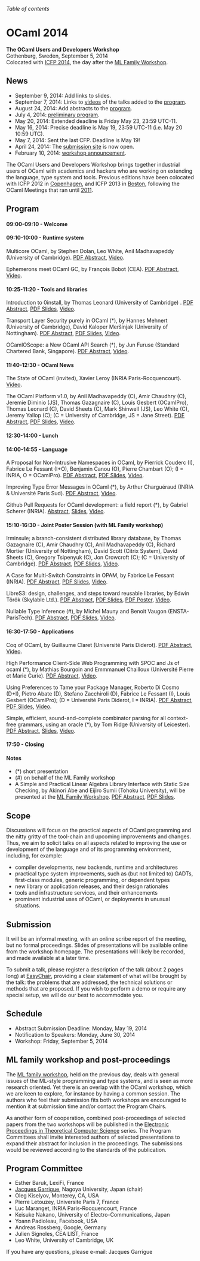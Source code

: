 <!-- ((! set title 2014 !)) -->

*Table of contents*

OCaml 2014
==========

**The OCaml Users and Developers Workshop**  
Gothenburg, Sweden, September 5, 2014  
Colocated with [ICFP 2014](http://icfpconference.org/icfp2014/),
the day after the [ML Family Workshop](http://okmij.org/ftp/ML/ML14.html).

News
----

-   September 9, 2014: Add links to slides.
-   September 7, 2014: Links to
    [videos](https://www.youtube.com/channel/UCP9g4dLR7xt6KzCYntNqYcw/videos)
    of the talks added to the [program](#Program).
-   August 24, 2014: Add abstracts to the [program](#Program).
-   July 4, 2014: [preliminary program](program.html).
-   May 20, 2014: Extended deadline is Friday May 23, 23:59 UTC-11.
-   May 16, 2014: Precise deadline is May 19, 23:59 UTC-11 (i.e. May 20 10:59 UTC).
-   May 7, 2014: Sent the last CFP. Deadline is May 19!
-   April 24, 2014: The [submission
    site](https://www.easychair.org/conferences/?conf=ocaml2014) is
    now open.
-   February 10, 2014: [workshop announcement](cfp.html). 

The OCaml Users and Developers Workshop brings together industrial users of
OCaml with academics and hackers who are working on extending the language,
type system and tools.
Previous editions have been colocated with ICFP 2012 in
[Copenhagen](http://oud.ocaml.org/2012/), and ICFP 2013 in
[Boston](../2013), following the OCaml Meetings that ran until [2011](../2011).

Program
-------

#### 09:00-09:10 - Welcome

#### 09:10-10:00 - Runtime system
Multicore OCaml, by Stephen Dolan, Leo White, Anil Madhavapeddy
(University of Cambridge).
[PDF Abstract](ocaml2014_1.pdf),
[Video](https://www.youtube.com/watch?v=FzmQTC_X5R4&list=UUP9g4dLR7xt6KzCYntNqYcw).

Ephemerons meet OCaml GC, by François Bobot (CEA).
[PDF Abstract](ocaml2014_2.pdf),
[Video](https://www.youtube.com/watch?v=2fzjoxLMOXA&list=UUP9g4dLR7xt6KzCYntNqYcw).

<!-- #### 10:00-10:25 - Coffee break -->

#### 10:25-11:20 - Tools and libraries
Introduction to 0install, by Thomas Leonard (University of Cambridge) .
[PDF Abstract](ocaml2014_3.pdf),
[PDF Slides](0install-slides.pdf),
[Video](https://www.youtube.com/watch?v=dYRT6z0NGII&list=UUP9g4dLR7xt6KzCYntNqYcw).

Transport Layer Security purely in OCaml (*),
by Hannes Mehnert (University of Cambridge),
David Kaloper Meršinjak (University of Nottingham).
[PDF Abstract](ocaml2014_4.pdf),
[PDF Slides](ocaml-tls-slides.pdf),
[Video](https://www.youtube.com/watch?v=hJk2lQXbkNk&list=UUP9g4dLR7xt6KzCYntNqYcw).

OCamlOScope: a New OCaml API Search (*), by Jun Furuse (Standard
Chartered Bank, Singapore).
[PDF Abstract](ocaml2014_5.pdf),
[Video](https://www.youtube.com/watch?v=zRwXIGs42iY&list=UUP9g4dLR7xt6KzCYntNqYcw).

<!-- #### 11:20-11:40 - Break -->

#### 11:40-12:30 - OCaml News

The State of OCaml (invited), Xavier Leroy
(INRIA Paris-Rocquencourt).
[Video](https://www.youtube.com/watch?v=DMzZy1bqj6Q&list=UUP9g4dLR7xt6KzCYntNqYcw).

The OCaml Platform v1.0, by Anil Madhavapeddy (C), Amir Chaudhry (C),
Jeremie Diminio (JS), Thomas Gazagnaire (C), Louis Gesbert (OCamlPro),
Thomas Leonard (C),  David Sheets (C), Mark Shinwell (JS), Leo White
(C), Jeremy Yallop (C); (C = University of Cambridge, JS = Jane Street).
[PDF Abstract](ocaml2014_7.pdf),
[PDF Slides](ocl-platform-2014-slides.pdf),
[Video](https://www.youtube.com/watch?v=jxhtpQ5nJHg&list=UUP9g4dLR7xt6KzCYntNqYcw).

#### 12:30-14:00 - Lunch

#### 14:00-14:55 - Language

A Proposal for Non-Intrusive Namespaces in OCaml, 
by Pierrick Couderc (I), Fabrice Le Fessant (I+O), Benjamin Canou
(O), Pierre Chambart (O); (I = INRIA, O = OCamlPro).
[PDF Abstract](ocaml2014_8.pdf),
[PDF Slides](ocaml2014-talk-namespaces.pdf),
[Video](https://www.youtube.com/watch?v=ltkBqVMVQeo&list=UUP9g4dLR7xt6KzCYntNqYcw).

Improving Type Error Messages in OCaml (*), by Arthur Charguéraud (INRIA &
Université Paris Sud).
[PDF Abstract](ocaml2014_9.pdf),
[Video](https://www.youtube.com/watch?v=V_ipQZeBueg&list=UUP9g4dLR7xt6KzCYntNqYcw).

Github Pull Requests for OCaml development: a field report (*),
by Gabriel Scherer (INRIA).
[Abstract](ocaml2014_10.html),
[Slides](scherer/slides-scherer-ocaml-2014.html),
[Video](https://www.youtube.com/watch?v=PGgAsnxlt4U&list=UUP9g4dLR7xt6KzCYntNqYcw).

<!-- #### 14:55-15:10 - Break -->

#### 15:10-16:30 - Joint Poster Session (with ML Family workshop)

Irminsule; a branch-consistent distributed library database,
by Thomas Gazagnaire (C), Amir Chaudhry (C), Anil Madhavapeddy (C), Richard
Mortier (University of Nottingham), David Scott (Citrix System), David
Sheets (C), Gregory Tsipenyuk (C), Jon Crowcroft (C); (C = University
of Cambridge).
[PDF Abstract](ocaml2014_11.pdf),
[PDF Slides](irmin-slides.pdf),
[Video](https://www.youtube.com/watch?v=_RzF1mAHUAA&list=UUP9g4dLR7xt6KzCYntNqYcw).

A Case for Multi-Switch Constraints in OPAM,
by Fabrice Le Fessant (INRIA).
[PDF Abstract](ocaml2014_12.pdf),
[PDF Slides](lefessant-slides.pdf),
[Video](https://www.youtube.com/watch?v=uMCnThFtDA4&list=UUP9g4dLR7xt6KzCYntNqYcw).

LibreS3: design, challenges, and steps toward reusable libraries,
by Edwin Török (Skylable Ltd.).
[PDF Abstract](ocaml2014_13.pdf),
[PDF Slides](ocaml2014_13_slides.pdf),
[PDF Poster](ocaml2014_13_poster.pdf),
[Video](https://www.youtube.com/watch?v=vedtdREomTw&list=UUP9g4dLR7xt6KzCYntNqYcw).

Nullable Type Inference (#),
by Michel Mauny and Benoit Vaugon (ENSTA-ParisTech).
[PDF Abstract](ocaml2014_14.pdf),
[PDF Slides](nullable-slides.pdf),
[Video](https://www.youtube.com/watch?v=0xOQTv88v5o&list=UUP9g4dLR7xt6KzCYntNqYcw).

#### 16:30-17:50 - Applications

Coq of OCaml,
by Guillaume Claret (Université Paris Diderot).
[PDF Abstract](ocaml2014_15.pdf),
[Video](https://www.youtube.com/watch?v=2t9-ZtYTu1Q&list=UUP9g4dLR7xt6KzCYntNqYcw).

High Performance Client-Side Web Programming with SPOC and Js of
ocaml (*),
by Mathias Bourgoin and Emmmanuel Chailloux (Université Pierre et
Marie Curie).
[PDF Abstract](ocaml2014_16.pdf),
[Video](https://www.youtube.com/watch?v=xRw2m5V1avI&list=UUP9g4dLR7xt6KzCYntNqYcw).

Using Preferences to Tame your Package Manager,
Roberto Di Cosmo (D+I), Pietro Abate (D), Stefano Zacchiroli (D),
Fabrice Le Fessant (I), Louis Gesbert (OCamlPro); (D = Université Paris
Diderot, I = INRIA).
[PDF Abstract](ocaml2014_17.pdf),
[PDF Slides](preferences-2014-09-05-slides.pdf),
[Video](https://www.youtube.com/watch?v=E-gtFnbHcv0&list=UUP9g4dLR7xt6KzCYntNqYcw).

Simple, efficient, sound-and-complete combinator parsing for all
context-free grammars, using an oracle (*),
by Tom Ridge (University of Leicester).
[PDF Abstract](ocaml2014_18.pdf),
[Slides](tom-ridge-slides.html),
[Video](https://www.youtube.com/watch?v=qEqB755feLY&list=UUP9g4dLR7xt6KzCYntNqYcw).

#### 17:50 - Closing

#### Notes
- (*) short presentation
- (#) on behalf of the ML Family workshop
- A Simple and Practical Linear Algebra Library Interface with Static
Size Checking, by Akinori Abe and Eijiro Sumii (Tohoku University), will be
presented at the [ML Family Workshop](http://okmij.org/ftp/ML/ML14.html).
[PDF Abstract](ocaml2014_19.pdf),
[PDF Slides](abe-sumii-slides.pdf).

Scope
-----

Discussions will focus on the practical aspects of OCaml programming and
the nitty gritty of the tool-chain and upcoming improvements and changes.
Thus, we aim to solicit talks on all aspects related to improving the use
or development of the language and of its programming environment,
including, for example:

- compiler developments, new backends, runtime and architectures
- practical type system improvements, such as (but not limited to) 
 GADTs, first-class modules, generic programming, or dependent types
- new library or application releases, and their design rationales
- tools and infrastructure services, and their enhancements
- prominent industrial uses of OCaml, or deployments in unusual
 situations.

Submission
----------

It will be an informal meeting, with an online scribe report of the
meeting, but no formal proceedings. Slides of presentations will be
available online from the workshop homepage. The presentations will
likely be recorded, and made available at a later time.

To submit a talk, please register a description of the talk (about 2 pages
long) at
[EasyChair](https://www.easychair.org/conferences/?conf=ocaml2014),
providing a clear statement of what will be brought by the talk: the
problems that are addressed, the technical solutions or methods that
are proposed. If you wish to perform a demo or require any special
setup, we will do our best to accommodate you.

Schedule
--------

- Abstract Submission Deadline: Monday, May 19, 2014
- Notification to Speakers: Monday, June 30, 2014
- Workshop: Friday, September 5, 2014

ML family workshop and post-proceedings
---------------------------------------

The [ML family workshop](http://okmij.org/ftp/ML/ML14.html), held on
the previous day, deals with general issues
of the ML-style programming and type systems, and is seen as more research
oriented. Yet there is an overlap with the OCaml workshop, which we are
keen to explore, for instance by having a common session.  The authors who
feel their submission fits both workshops are encouraged to mention it at
submission time and/or contact the Program Chairs.

As another form of cooperation, combined post-proceedings of selected
papers from the two workshops will be published in the [Electronic
Proceedings in Theoretical Computer Science](http://www.eptcs.org) series. The Program
Committees shall invite interested authors of selected presentations to
expand their abstract for inclusion in the proceedings. The submissions
would be reviewed according to the standards of the publication.

Program Committee
-----------------

- Esther Baruk, LexiFi, France
- [Jacques Garrigue](http://www.math.nagoya-u.ac.jp/~garrigue/),
  Nagoya University, Japan (chair)
- Oleg Kiselyov, Monterey, CA, USA
- Pierre Letouzey, Universite Paris 7, France
- Luc Maranget, INRIA Paris-Rocquencourt, France
- Keisuke Nakano, University of Electro-Communications, Japan
- Yoann Padioleau, Facebook, USA
- Andreas Rossberg, Google, Germany
- Julien Signoles, CEA LIST, France
- Leo White, University of Cambridge, UK

If you have any questions, please e-mail:
Jacques Garrigue <ocaml2014 AT easychair DOT org>
